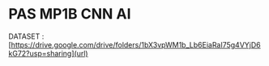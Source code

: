 # PAS MP1B CNN AI 
DATASET : [https://drive.google.com/drive/folders/1bX3vpWM1b_Lb6EiaRaI75g4VYjD6kG72?usp=sharing](url)
